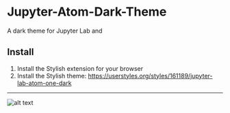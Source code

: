 # Jupyter-Atom-Dark-Theme
A dark theme for Jupyter Lab and 

## Install

1. Install the Stylish extension for your browser
2. Install the Stylish theme: https://userstyles.org/styles/161189/jupyter-lab-atom-one-dark


___
![alt text](https://github.com/BurglarBenson/Jupyter-Atom-Dark-Theme/blob/master/Screenshots/img.PNG "JupyterLab Atom One Dark")
